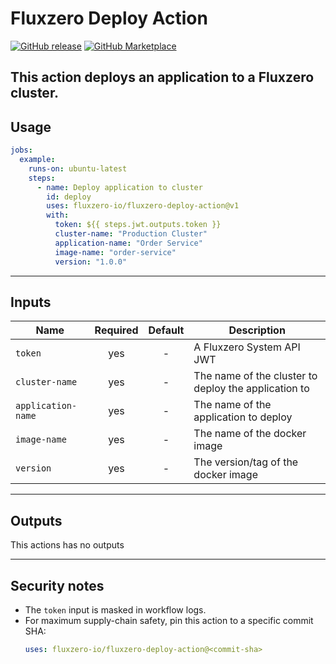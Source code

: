 # Fluxzero Deploy Action

[![GitHub release](https://img.shields.io/github/v/release/fluxzero-io/fluxzero-deploy-action?display_name=tag&sort=semver)](https://github.com/fluxzero-io/fluxzero-deploy-action/releases)
[![GitHub Marketplace](https://img.shields.io/badge/GitHub%20Marketplace-Use%20this%20Action-2ea44f)](https://github.com/marketplace/actions/fluxzero-deploy)

This action deploys an application to a Fluxzero cluster.
---

## Usage

```yaml
jobs:
  example:
    runs-on: ubuntu-latest
    steps:
      - name: Deploy application to cluster
        id: deploy
        uses: fluxzero-io/fluxzero-deploy-action@v1
        with:
          token: ${{ steps.jwt.outputs.token }}
          cluster-name: "Production Cluster"
          application-name: "Order Service"
          image-name: "order-service"
          version: "1.0.0"
```

---

## Inputs
| Name               | Required | Default | Description                                          |
|--------------------|:--------:|:-------:|------------------------------------------------------|
| `token`            |   yes    |    -    | A Fluxzero System API JWT                            |
| `cluster-name`     |   yes    |    -    | The name of the cluster to deploy the application to |
| `application-name` |   yes    |    -    | The name of the application to deploy                |
| `image-name`       |   yes    |    -    | The name of the docker image                         |
| `version`          |   yes    |    -    | The version/tag of the docker image                  |

---

## Outputs

This actions has no outputs

---

## Security notes

- The `token` input is masked in workflow logs.
- For maximum supply-chain safety, pin this action to a specific commit SHA:  
  ```yaml
  uses: fluxzero-io/fluxzero-deploy-action@<commit-sha>
  ```
